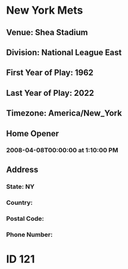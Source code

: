# New York Mets
## Venue: Shea Stadium
## Division: National League East
## First Year of Play: 1962
## Last Year of Play: 2022
## Timezone: America/New_York
## Home Opener
### 2008-04-08T00:00:00 at 1:10:00 PM
## Address
### 
### State: NY
### Country: 
### Postal Code: 
### Phone Number: 
# ID 121